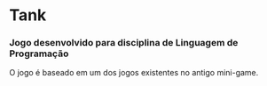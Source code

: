# Tank

### Jogo desenvolvido para disciplina de Linguagem de Programação

O jogo é baseado em um dos jogos existentes no antigo mini-game.
